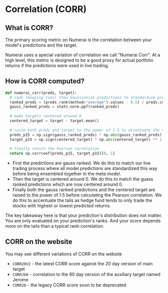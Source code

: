 # Correlation (CORR)

## What is CORR?

The primary scoring metric on Numerai is the correlation between your model's predictions and the target.&#x20;

Numerai uses a special variation of correlation we call "Numerai Corr". At a high level, this metric is designed to be a good proxy for actual portfolio returns if the predictions were used in live trading.

## How is CORR computed?

```python
def numerai_corr(preds, target):
  # rank (keeping ties) then Gaussianize predictions to standardize prediction distributions
  ranked_preds = (preds.rank(method="average").values - 0.5) / preds.count()
  gauss_ranked_preds = stats.norm.ppf(ranked_preds)
  
  # make targets centered around 0
  centered_target = target - target.mean()
  
  # raise both preds and target to the power of 1.5 to accentuate the tails
  preds_p15 = np.sign(gauss_ranked_preds) * np.abs(gauss_ranked_preds) ** 1.5
  target_p15 = np.sign(centered_target) * np.abs(centered_target) ** 1.5
  
  # finally return the Pearson correlation
  return np.corrcoef(preds_p15, target_p15)[0, 1]
```

* First the predictions are gauss ranked. We do this to match our live trading process where all model predictions are standardized this way before being ensembled together in the meta model.
* Then the target is centered around 0. We do this to match the guass ranked predictions which are now centered around 0.
* Finally both the gauss ranked predictions and the centered target are raised to the power of 1.5 before calculating the Pearson correlation. We do this to accentuate the tails as hedge fund tends to only trade the stocks with highest or lowest predicted returns.

The key takeaway here is that your prediction's distribution does not matter. You are only evaluated on your prediction's ranks. And your score depends more on the tails than a typical rank-correlation.

## CORR on the website

You may see different variations of CORR on the website&#x20;

* `CORR20V2` - the latest CORR score against the 20 day version of main target&#x20;
* `CORRJ60` - correlation to the 60 day version of the auxiliary target named Jerome &#x20;
* `CORR20` - the legacy CORR score soon to be deprecated
